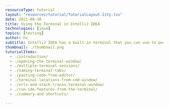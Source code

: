 ```yaml
---
resourceType: tutorial
layout: "resources/tutorial/TutorialLayout.11ty.tsx"
date: 2021-08-30
title: Using the Terminal in IntelliJ IDEA
technologies: [java]
topics: [testing]
author: hs
subtitle: IntelliJ IDEA has a built-in terminal that you can use to perform a number of functions inside your IDE
thumbnail: ./thumbnail.png
tutorialItems:
  - ./introduction/
  - ./opening-the-terminal-window/
  - ./multiple-terminal-sessions/
  - ./naming-terminal-tabs/
  - ./pasting-code-from-editor/
  - ./terminal-locations-from-cmd-window/
  - ./urls-and-stack-traces-terminal-window/
  - ./run-ide-features-from-the-terminal/
  - ./summary-and-shortcuts/

---
```

